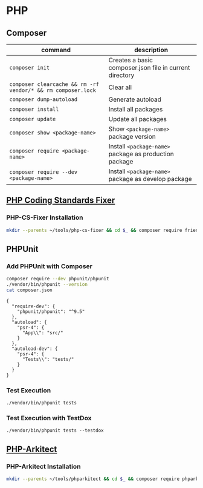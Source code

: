 # PHP

## Composer

| command                                                      | description                                              |
|--------------------------------------------------------------|----------------------------------------------------------|
| `composer init`                                              | Creates a basic composer.json file in current directory  |
| `composer clearcache && rm -rf vendor/* && rm composer.lock` | Clear all                                                |
| `composer dump-autoload`                                     | Generate autoload                                        |
| `composer install`                                           | Install all packages                                     |
| `composer update`                                            | Update all packages                                      |
| `composer show <package-name>`                               | Show `<package-name>` package version                    |
| `composer require <package-name>`                            | Install `<package-name>` package as production package   |
| `composer require --dev <package-name>`                      | Install `<package-name>` package as develop package      |

## [PHP Coding Standards Fixer](https://github.com/FriendsOfPHP/PHP-CS-Fixer)

### PHP-CS-Fixer Installation

```bash
mkdir --parents ~/tools/php-cs-fixer && cd $_ && composer require friendsofphp/php-cs-fixer
```

## PHPUnit

### Add PHPUnit with Composer

```bash
composer require --dev phpunit/phpunit
./vendor/bin/phpunit --version
cat composer.json
```

```console
{
  "require-dev": {
    "phpunit/phpunit": "^9.5"
  },
  "autoload": {
    "psr-4": {
      "App\\": "src/"
    }
  },
  "autoload-dev": {
    "psr-4": {
      "Tests\\": "tests/"
    }
  }
}
```

### Test Execution

`./vendor/bin/phpunit tests`  

### Test Execution with TestDox

`./vendor/bin/phpunit tests --testdox`  

## [PHP-Arkitect](https://github.com/phparkitect/arkitect)

### PHP-Arkitect Installation

```bash
mkdir --parents ~/tools/phparkitect && cd $_ && composer require phparkitect/phparkitect
```
